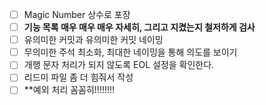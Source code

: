 - [ ] Magic Number 상수로 포장
- [ ] **기능 목록 매우 매우 매우 자세히, 그리고 지켰는지 철저하게 검사**
- [ ] 유의미한 커밋과 유의미한 커밋 네이밍
- [ ] 무의미한 주석 최소화, 최대한 네이밍을 통해 의도를 보이기
- [ ]  개행 문자 처리가 되지 않도록 EOL 설정을 확인한다.
- [ ] 리드미 파일 좀 더 힘줘서 작성
- [ ] **예외 처리 꼼꼼히!!!!!!!!
